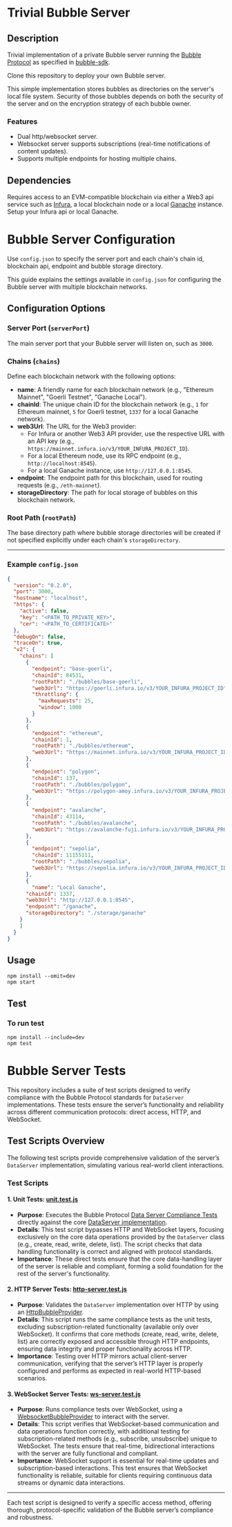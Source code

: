 # Trivial Bubble Server

## Description

Trivial implementation of a private Bubble server running the [Bubble Protocol](https://bubbleprotocol.com) as specified in [bubble-sdk](https://github.com/Bubble-Protocol/bubble-sdk/tree/main/packages/server).

Clone this repository to deploy your own Bubble server.

This simple implementation stores bubbles as directories on the server's local file system.  Security of those bubbles depends on both the security of the server and on the encryption strategy of each bubble owner.

### Features

- Dual http/websocket server.
- Websocket server supports subscriptions (real-time notifications of content updates).
- Supports multiple endpoints for hosting multiple chains.

## Dependencies

Requires access to an EVM-compatible blockchain via either a Web3 api service such as [Infura](https://www.infura.io/), a local blockchain node or a local [Ganache](https://trufflesuite.com/ganache/) instance. Setup your Infura api or local Ganache.


# Bubble Server Configuration

Use `config.json` to specify the server port and each chain's chain id, blockchain api, endpoint and bubble storage directory.

This guide explains the settings available in `config.json` for configuring the Bubble server with multiple blockchain networks.

## Configuration Options

### Server Port (`serverPort`)
The main server port that your Bubble server will listen on, such as `3000`.

### Chains (`chains`)
Define each blockchain network with the following options:

- **name**: A friendly name for each blockchain network (e.g., "Ethereum Mainnet", "Goerli Testnet", "Ganache Local").
- **chainId**: The unique chain ID for the blockchain network (e.g., `1` for Ethereum mainnet, `5` for Goerli testnet, `1337` for a local Ganache network).
- **web3Url**: The URL for the Web3 provider:
  - For Infura or another Web3 API provider, use the respective URL with an API key (e.g., `https://mainnet.infura.io/v3/YOUR_INFURA_PROJECT_ID`).
  - For a local Ethereum node, use its RPC endpoint (e.g., `http://localhost:8545`).
  - For a local Ganache instance, use `http://127.0.0.1:8545`.
- **endpoint**: The endpoint path for this blockchain, used for routing requests (e.g., `/eth-mainnet`).
- **storageDirectory**: The path for local storage of bubbles on this blockchain network.

### Root Path (`rootPath`)
The base directory path where bubble storage directories will be created if not specified explicitly under each chain's `storageDirectory`.

---

### Example `config.json`

```json
{
  "version": "0.2.0",
  "port": 3000,
  "hostname": "localhost",
  "https": {
    "active": false,
    "key": "<PATH_TO_PRIVATE_KEY>",
    "cer": "<PATH_TO_CERTIFICATE>"
  },
  "debugOn": false,
  "traceOn": true,
  "v2": {
    "chains": [
      {
        "endpoint": "base-goerli",
        "chainId": 84531,
        "rootPath": "./bubbles/base-goerli",
        "web3Url": "https://goerli.infura.io/v3/YOUR_INFURA_PROJECT_ID", //
        "throttling": {
          "maxRequests": 25,
          "window": 1000
        }
      },
      {
        "endpoint": "ethereum",
        "chainId": 1,
        "rootPath": "./bubbles/ethereum",
        "web3Url": "https://mainnet.infura.io/v3/YOUR_INFURA_PROJECT_ID"
      },
      {
        "endpoint": "polygon",
        "chainId": 137,
        "rootPath": "./bubbles/polygon",
        "web3Url": "https://polygon-amoy.infura.io/v3/YOUR_INFURA_PROJECT_ID"
      },
      {
        "endpoint": "avalanche",
        "chainId": 43114,
        "rootPath": "./bubbles/avalanche",
        "web3Url": "https://avalanche-fuji.infura.io/v3/YOUR_INFURA_PROJECT_ID"
      },
      {
        "endpoint": "sepolia",
        "chainId": 11155111,
        "rootPath": "./bubbles/sepolia",
        "web3Url": "https://sepolia.infura.io/v3/YOUR_INFURA_PROJECT_ID"
      },
      {
        "name": "Local Ganache",
      "chainId": 1337,
      "web3Url": "http://127.0.0.1:8545",
      "endpoint": "/ganache",
      "storageDirectory": "./storage/ganache"
    }
    ]
  }
}
```
## Usage
```
npm install --omit=dev
npm start
```

## Test
### To run test
```
npm install --include=dev 
npm test
```

# Bubble Server Tests

This repository includes a suite of test scripts designed to verify compliance with the Bubble Protocol standards for `DataServer` implementations. These tests ensure the server’s functionality and reliability across different communication protocols: direct access, HTTP, and WebSocket.

## Test Scripts Overview

The following test scripts provide comprehensive validation of the server’s `DataServer` implementation, simulating various real-world client interactions.

### Test Scripts

#### 1. Unit Tests: [unit.test.js](./test/v2/unit.test.js)

- **Purpose**: Executes the Bubble Protocol [Data Server Compliance Tests](https://github.com/Bubble-Protocol/bubble-sdk/tree/main/packages/server/test/DataServerTestSuite) directly against the core [DataServer implementation](./src/v2/TrivialDataServer.js).
- **Details**: This test script bypasses HTTP and WebSocket layers, focusing exclusively on the core data operations provided by the `DataServer` class (e.g., create, read, write, delete, list). The script checks that data handling functionality is correct and aligned with protocol standards.
- **Importance**: These direct tests ensure that the core data-handling layer of the server is reliable and compliant, forming a solid foundation for the rest of the server's functionality.

#### 2. HTTP Server Tests: [http-server.test.js](./test/http-server.test.js)

- **Purpose**: Validates the `DataServer` implementation over HTTP by using an [HttpBubbleProvider](https://github.com/Bubble-Protocol/bubble-sdk/tree/main/packages/client/src/bubble-providers).
- **Details**: This script runs the same compliance tests as the unit tests, excluding subscription-related functionality (available only over WebSocket). It confirms that core methods (create, read, write, delete, list) are correctly exposed and accessible through HTTP endpoints, ensuring data integrity and proper functionality across HTTP.
- **Importance**: Testing over HTTP mirrors actual client-server communication, verifying that the server’s HTTP layer is properly configured and performs as expected in real-world HTTP-based scenarios.

#### 3. WebSocket Server Tests: [ws-server.test.js](./test/ws-server.test.js)

- **Purpose**: Runs compliance tests over WebSocket, using a [WebsocketBubbleProvider](https://github.com/Bubble-Protocol/bubble-sdk/tree/main/packages/client/src/bubble-providers) to interact with the server.
- **Details**: This script verifies that WebSocket-based communication and data operations function correctly, with additional testing for subscription-related methods (e.g., subscribe, unsubscribe) unique to WebSocket. The tests ensure that real-time, bidirectional interactions with the server are fully functional and compliant.
- **Importance**: WebSocket support is essential for real-time updates and subscription-based interactions. This test ensures that WebSocket functionality is reliable, suitable for clients requiring continuous data streams or dynamic data interactions.

---

Each test script is designed to verify a specific access method, offering thorough, protocol-specific validation of the Bubble server’s compliance and robustness.
